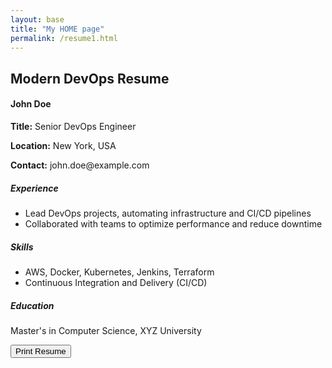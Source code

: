 ```yaml
---
layout: base
title: "My HOME page"
permalink: /resume1.html
---
```


<div class="container mt-5">
    <h2>Modern DevOps Resume</h2>
    <div id="resume1Div" class="border p-4 d-print-block" contenteditable="true">
        <h4>John Doe</h4>
        <p><strong>Title:</strong> Senior DevOps Engineer</p>
        <p><strong>Location:</strong> New York, USA</p>
        <p><strong>Contact:</strong> john.doe@example.com</p>
        <h5>Experience</h5>
        <ul>
            <li>Lead DevOps projects, automating infrastructure and CI/CD pipelines</li>
            <li>Collaborated with teams to optimize performance and reduce downtime</li>
        </ul>
        <h5>Skills</h5>
        <ul>
            <li>AWS, Docker, Kubernetes, Jenkins, Terraform</li>
            <li>Continuous Integration and Delivery (CI/CD)</li>
        </ul>
        <h5>Education</h5>
        <p>Master's in Computer Science, XYZ University</p> 
    </div>
    <div class="printable">
        <button onclick="window.print()" class="btn btn-success">Print Resume</button>
    </div>
</div>

